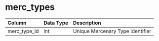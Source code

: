 # merc_types

| Column | Data Type | Description |
| :--- | :--- | :--- |
| merc_type_id | int | Unique Mercenary Type Identifier |


